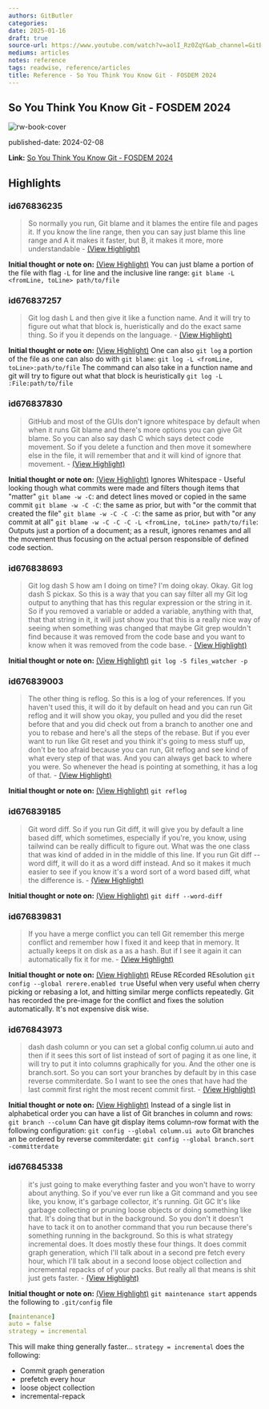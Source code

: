 ```yaml
---
authors: GitButler
categories:
date: 2025-01-16
draft: true
source-url: https://www.youtube.com/watch?v=aolI_Rz0ZqY&ab_channel=GitButler
mediums: articles
notes: reference
tags: readwise, reference/articles
title: Reference - So You Think You Know Git - FOSDEM 2024
---
```

## So You Think You Know Git - FOSDEM 2024

![rw-book-cover](https://i.ytimg.com/vi/aolI_Rz0ZqY/maxresdefault.jpg)

published-date: 2024-02-08

**Link:** [So You Think You Know Git - FOSDEM 2024](https://www.youtube.com/watch?v=aolI_Rz0ZqY&ab_channel=GitButler)

## Highlights
### id676836235

> So normally you run, Git blame and it blames the entire file and pages it. If you know the line range, then you can say just blame this line range and A it makes it faster, but B, it makes it more, more understandable
> \- [(View Highlight)](https://read.readwise.io/read/01hpk5f9emg3qsqrfj8ty6rq1j)

**Initial thought or note on:** [(View Highlight)](https://read.readwise.io/read/01hpk5f9emg3qsqrfj8ty6rq1j)
You can just blame a portion of the file with flag `-L` for line and the inclusive line range: `git blame -L <fromLine, toLine> path/to/file`

### id676837257

> Git log dash L and then give it like a function name. And it will try to figure out what that block is, hueristically and do the exact same thing. So if you it depends on the language.
> \- [(View Highlight)](https://read.readwise.io/read/01hpk5vd3jgv67n04t0khgh4dq)

**Initial thought or note on:** [(View Highlight)](https://read.readwise.io/read/01hpk5vd3jgv67n04t0khgh4dq)
One can also `git log` a portion of the file as one can also do with `git blame`: `git log -L <fromLine, toLine>:path/to/file`
The command can also take in a function name and git will try to figure out what that block is heuristically
`git log -L :File:path/to/file`

### id676837830

> GitHub and most of the GUIs don't ignore whitespace by default when when it runs Git blame and there's more options you can give Git blame. So you can also say dash C which says detect code movement. So if you delete a function and then move it somewhere else
>   in the file, it will remember that and it will kind of ignore that movement.
> \- [(View Highlight)](https://read.readwise.io/read/01hpk62atp59mrdypqa92fzaxj)

**Initial thought or note on:** [(View Highlight)](https://read.readwise.io/read/01hpk62atp59mrdypqa92fzaxj)
Ignores Whitespace - Useful looking though what commits were made and filters though items that "matter"
`git blame -w -C`: and detect lines moved or copied in the same commit
`git blame -w -C -C`: the same as prior, but with "or the commit that created the file"
`git blame -w -C -C -C`: the same as prior, but with "or any commit at all"
`git blame -w -C -C -C -L <fromLine, toLine> path/to/file`: Outputs just a portion of a document; as a result, ignores renames and all the movement thus focusing on the actual person responsible of defined code section.

### id676838693

> Git log dash S how am I doing on time? I'm doing okay. Okay. Git log dash S pickax. So this is a way that you can say filter all my Git log output to anything that has this regular expression or the string in it. So if you removed a variable or added a variable, anything with that, that that string in it, it will just show you that this is a really nice way of seeing when something was changed that maybe Git grep wouldn't find because it was removed from the code base and you want to know when it was removed from the code base.
> \- [(View Highlight)](https://read.readwise.io/read/01hpk6k31hccenkfdt3438f74t)

**Initial thought or note on:** [(View Highlight)](https://read.readwise.io/read/01hpk6k31hccenkfdt3438f74t)
`git log -S files_watcher -p`

### id676839003

> The other thing is reflog. So this is a log of your references. If you haven't used this, it will do it by default on head and you can run Git reflog and it will show you okay, you pulled and you did the reset before that and you did check out from a branch to another one and you to rebase and here's all the steps of the rebase. But if you ever want to run like Git reset and you think it's going to mess stuff up, don't be too afraid because you can run, Git reflog and see kind of what every step of that was. And you can always get back to where you were. So whenever the head is pointing at something, it has a log of that.
> \- [(View Highlight)](https://read.readwise.io/read/01hpk6n8h2ac9bhx9rdwy1ghsz)

**Initial thought or note on:** [(View Highlight)](https://read.readwise.io/read/01hpk6n8h2ac9bhx9rdwy1ghsz)
`git reflog`

### id676839185

> Git word diff. So if you run Git diff, it will give you by default a line based diff, which sometimes, especially if you're, you know, using tailwind can be really difficult to figure out. What was the one class that was kind of added in in the middle of this line. If you run Git diff -- word diff, it will do it as a word diff instead. And so it makes it much easier to see if you know it's a word sort of a word based diff, what the difference is.
> \- [(View Highlight)](https://read.readwise.io/read/01hpk6qevjkb6785z540z9pweq)

**Initial thought or note on:** [(View Highlight)](https://read.readwise.io/read/01hpk6qevjkb6785z540z9pweq)
`git diff --word-diff`

### id676839831

> If you have a merge conflict you can tell Git remember this merge conflict and remember how I fixed it and keep that in memory. It actually keeps it on disk as a as a hash. But if I see it again it can automatically fix it for me.
> \- [(View Highlight)](https://read.readwise.io/read/01hpk6vkacfn88ytxsgdvp3v8s)

**Initial thought or note on:** [(View Highlight)](https://read.readwise.io/read/01hpk6vkacfn88ytxsgdvp3v8s)
REuse REcorded REsolution
`git config --global rerere.enabled true`
Useful when very useful when cherry picking or rebasing a lot, and hitting similar merge conflicts repeatedly. Git has recorded the pre-image for the conflict and fixes the solution automatically.
It's not expensive disk wise.

### id676843973

> dash dash column or you can set a global config column.ui auto and then if it sees this sort of list instead of sort of paging it as one line, it will try to put it into columns graphically for you.
>   And the other one is branch.sort. So you can sort your branches by default by in this case reverse commiterdate. So I want to see the ones that have had the last commit first right the most recent commit first.
> \- [(View Highlight)](https://read.readwise.io/read/01hpk7c1a1fmp6g0bb74sx0fcd)

**Initial thought or note on:** [(View Highlight)](https://read.readwise.io/read/01hpk7c1a1fmp6g0bb74sx0fcd)
Instead of a single list in alphabetical order you can have a list of Git branches in column and rows: `git branch --column`
Can have git display items column-row format with the following configuration: `git config --global column.ui auto`
Git branches an be ordered by reverse commiterdate: `git config --global branch.sort -committerdate`

### id676845338

> it's just going to make everything faster and you won't have to worry about anything. So if you've ever run like a Git command and you see like, you know, it's garbage collector, it's running. Git GC It's like garbage collecting or pruning loose objects or doing something like that. It's doing that but in the background. So you don't it doesn't have to tack it on to another command that you run because there's something running in the background. So this is what strategy incremental does. It does mostly these four things. It does commit graph generation, which I'll talk about in a second pre fetch every hour, which I'll talk about in a second
>   loose object collection and incremental repacks of of your packs. But really all that means is shit just gets faster.
> \- [(View Highlight)](https://read.readwise.io/read/01hpk80r9jzvf4zc6qg31ygxwy)

**Initial thought or note on:** [(View Highlight)](https://read.readwise.io/read/01hpk80r9jzvf4zc6qg31ygxwy)
`git maintenance start` appends the following to `.git/config` file
```yml
[maintenance]
auto = false
strategy = incremental
```
This will make thing generally faster...
`strategy = incremental` does the following:
- Commit graph generation
- prefetch every hour
- loose object collection
- incremental-repack



